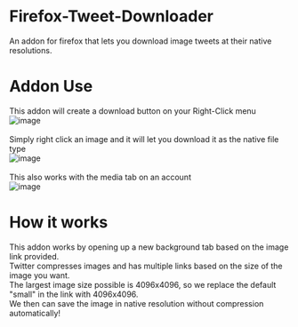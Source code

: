 # Firefox-Tweet-Downloader
 An addon for firefox that lets you download image tweets at their native resolutions.

# Addon Use
This addon will create a download button on your Right-Click menu <br />
![image](https://github.com/DiamondBullet54/Firefox-Tweet-Downloader/assets/93168049/b71c180c-10cc-46cf-b3f8-8389bc8a916e)<br />
<br />
Simply right click an image and it will let you download it as the native file type <br />
![image](https://github.com/DiamondBullet54/Firefox-Tweet-Downloader/assets/93168049/351379b7-2dc5-4e0b-a56b-06d8149f2a32)<br />
<br />
This also works with the media tab on an account <br />
![image](https://github.com/DiamondBullet54/Firefox-Tweet-Downloader/assets/93168049/40c89d66-864c-4e3a-b289-c59f8f894346)


# How it works
This addon works by opening up a new background tab based on the image link provided. <br />
Twitter compresses images and has multiple links based on the size of the image you want. <br />
The largest image size possible is 4096x4096, so we replace the default "small" in the link with 4096x4096. <br />
We then can save the image in native resolution without compression automatically!
